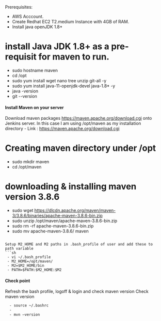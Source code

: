 Prerequisites:
- AWS Acccount.
- Create Redhat EC2 T2.medium Instance with 4GB of RAM.
- Install java openJDK 1.8+

# install Java JDK 1.8+ as a pre-requisit for maven to run.

- sudo hostname maven
- cd /opt
- sudo yum install wget nano tree unzip git-all -y
- sudo yum install java-11-openjdk-devel java-1.8* -y
- java -version
- git --version
#### Install Maven on your server
Download maven packages https://maven.apache.org/download.cgi onto Jenkins server. In this case I am using /opt/maven as my installation directory
	- Link : https://maven.apache.org/download.cgi
  # Creating maven directory under /opt
  - sudo mkdir maven
  - cd /opt/maven
  # downloading & installing maven version 3.8.6
  - sudo wget https://dlcdn.apache.org/maven/maven-3/3.8.6/binaries/apache-maven-3.8.6-bin.zip
  - sudo unzip /opt/maven/apache-maven-3.8.6-bin.zip
  - sudo rm -rf apache-maven-3.8.6-bin.zip
  - sudo mv apache-maven-3.8.6/ maven
 ```
	
Setup M2_HOME and M2 paths in .bash_profile of user and add these to path variable
```sh
  - vi ~/.bash_profile
  - M2_HOME=/opt/maven/
  - M2=$M2_HOME/bin
  - PATH=$PATH:$M2_HOME:$M2
```
#### Check point 
Refresh the bash profile, logoff & login and check maven version
Check maven version 
```sh
  - source ~/.bashrc
  - 
  - mvn –version
```
